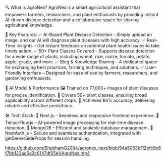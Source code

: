 🔍 What is AgroNex?
 AgroNex is a smart agricultural assistant that empowers farmers, researchers, and plant enthusiasts by providing instant AI-driven disease detection and a collaborative space for sharing 
 agricultural knowledge.

🚀 Key Features:
 ✅ AI-Based Plant Disease Detection – Simply upload an image, and our AI will diagnose plant diseases with high accuracy.
 ✅ Real-Time Insights – Get instant feedback on potential plant health issues to take timely action.
 ✅ 50+ Plant Classes Covered – Supports disease detection for a wide range of plants, including wheat, rice, maize, tomato, potato, apple, grape, and more.
 ✅ Blog & Knowledge Sharing – A dedicated space for exchanging best practices, farming techniques, and solutions.
 ✅ User-Friendly Interface – Designed for ease of use by farmers, researchers, and gardening enthusiasts.

🔬 AI Model & Performance
 🖼️ Trained on 77,000+ images of plant diseases for precise identification.
 🎯 Covers 50+ plant classes, ensuring broad applicability across different crops.
 🎯 Achieved 86% accuracy, delivering reliable and effective predictions.

🛠️ Tech Stack:
🔹 Next.js – Seamless and responsive frontend experience.
 🔹 TensorFlow.js – AI-powered image processing for real-time disease detection.
 🔹 MongoDB – Efficient and scalable database management.
 🔹 NextAuth.js – Secure and seamless authentication, integrated with getServerSideProps for session handling.

 https://github.com/ShubhamG2004/agronex_next/blob/94a5053bf12bfc9c6f7bb123ad5a3c6147df05e1/AgroNex.mp4
